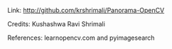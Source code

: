 Link: http://github.com/krshrimali/Panorama-OpenCV

Credits: Kushashwa Ravi Shrimali

References: learnopencv.com and pyimagesearch 
